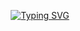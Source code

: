 <p align="center">
<a href="https://git.io/typing-svg"><img src="https://readme-typing-svg.demolab.com?font=Fira+Code&pause=1000&color=34BA21&background=000000&center=true&vCenter=true&width=435&lines=%F0%9F%91%8B+%C2%A1Hola!+Soy+v0ltax;Este+es+mi+blog+de+prueba+%F0%9F%A7%91%E2%80%8D%F0%9F%92%BB" alt="Typing SVG" /></a>
</p>

